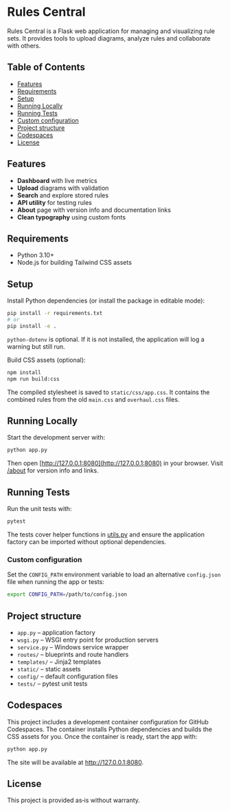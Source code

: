 # Rules Central

Rules Central is a Flask web application for managing and visualizing rule sets.
It provides tools to upload diagrams, analyze rules and collaborate with others.

## Table of Contents
- [Features](#features)
- [Requirements](#requirements)
- [Setup](#setup)
- [Running Locally](#running-locally)
- [Running Tests](#running-tests)
- [Custom configuration](#custom-configuration)
- [Project structure](#project-structure)
- [Codespaces](#codespaces)
- [License](#license)

## Features
- **Dashboard** with live metrics
- **Upload** diagrams with validation
- **Search** and explore stored rules
- **API utility** for testing rules
- **About** page with version info and documentation links
- **Clean typography** using custom fonts

## Requirements
- Python 3.10+
- Node.js for building Tailwind CSS assets

## Setup
Install Python dependencies (or install the package in editable mode):
```bash
pip install -r requirements.txt
# or
pip install -e .
```
`python-dotenv` is optional. If it is not installed, the application will log a warning but still run.

Build CSS assets (optional):
```bash
npm install
npm run build:css
```
The compiled stylesheet is saved to `static/css/app.css`. It contains the combined rules from the old `main.css` and `overhaul.css` files.

## Running Locally
Start the development server with:
```bash
python app.py
```
Then open [http://127.0.0.1:8080](http://127.0.0.1:8080) in your browser.
Visit [/about](http://127.0.0.1:8080/about) for version info and links.

## Running Tests
Run the unit tests with:
```bash
pytest
```
The tests cover helper functions in [utils.py](utils.py) and ensure the application factory can be imported without optional dependencies.

### Custom configuration
Set the ``CONFIG_PATH`` environment variable to load an alternative
``config.json`` file when running the app or tests:
```bash
export CONFIG_PATH=/path/to/config.json
```

## Project structure
- `app.py` – application factory
- `wsgi.py` – WSGI entry point for production servers
- `service.py` – Windows service wrapper
- `routes/` – blueprints and route handlers
- `templates/` – Jinja2 templates
- `static/` – static assets
- `config/` – default configuration files
- `tests/` – pytest unit tests

## Codespaces

This project includes a development container configuration for GitHub Codespaces. The container installs Python dependencies and builds the CSS assets for you. Once the container is ready, start the app with:
```bash
python app.py
```
The site will be available at http://127.0.0.1:8080.

## License
This project is provided as‑is without warranty.

